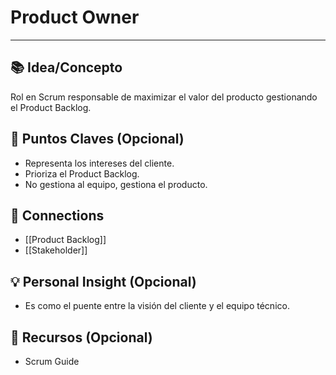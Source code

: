 # **Product Owner**

---

## 📚 Idea/Concepto

Rol en Scrum responsable de maximizar el valor del producto gestionando el Product Backlog.

## 📌 Puntos Claves (Opcional)

- Representa los intereses del cliente.
- Prioriza el Product Backlog.
- No gestiona al equipo, gestiona el producto.

## 🔗 Connections

- [[Product Backlog]]
- [[Stakeholder]]

## 💡 Personal Insight (Opcional)

- Es como el puente entre la visión del cliente y el equipo técnico.

## 🧾 Recursos (Opcional)

- Scrum Guide
